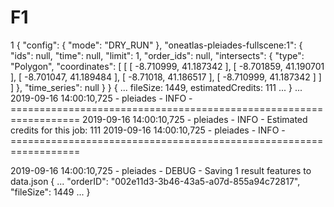 # F1
1
{
  "config": {
  "mode": "DRY_RUN"
  },
  "oneatlas-pleiades-fullscene:1": {
     "ids": null,
     "time": null,
     "limit": 1,
     "order_ids": null,
     "intersects": {
       "type": "Polygon",
       "coordinates": [
          [
            [
              -8.710999,
              41.187342
            ],
            [
              -8.701859,
              41.190701
            ],
            [
              -8.701047,
              41.189484
            ],
            [
              -8.71018,
              41.186517
            ],
            [
              -8.710999,
              41.187342
          ]
         ]
       ]
     },
     "time_series": null
   }
 }
{
  ...
     fileSize: 1449,
     estimatedCredits: 111
  ...
}
...
2019-09-16 14:00:10,725 - pleiades - INFO - ==================================================================
2019-09-16 14:00:10,725 - pleiades - INFO - Estimated credits for this job: 111
2019-09-16 14:00:10,725 - pleiades - INFO - ==================================================================

2019-09-16 14:00:10,725 - pleiades - DEBUG - Saving 1 result features to data.json
{
   ...
      "orderID": "002e11d3-3b46-43a5-a07d-855a94c72817",
      "fileSize": 1449
   ...
}
